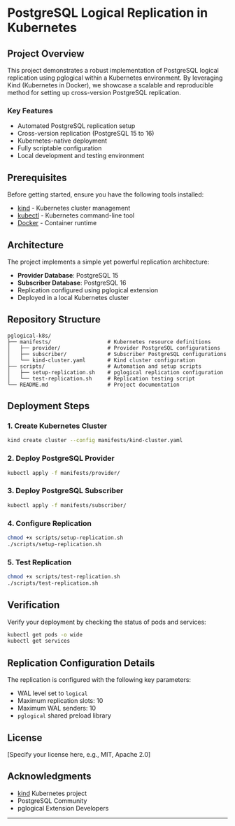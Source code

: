 # PostgreSQL Logical Replication in Kubernetes

## Project Overview

This project demonstrates a robust implementation of PostgreSQL logical replication using pglogical within a Kubernetes environment. By leveraging Kind (Kubernetes in Docker), we showcase a scalable and reproducible method for setting up cross-version PostgreSQL replication.

### Key Features
- Automated PostgreSQL replication setup
- Cross-version replication (PostgreSQL 15 to 16)
- Kubernetes-native deployment
- Fully scriptable configuration
- Local development and testing environment

## Prerequisites

Before getting started, ensure you have the following tools installed:

- [kind](https://kind.sigs.k8s.io/) - Kubernetes cluster management
- [kubectl](https://kubernetes.io/docs/tasks/tools/) - Kubernetes command-line tool
- [Docker](https://docs.docker.com/get-docker/) - Container runtime

## Architecture

The project implements a simple yet powerful replication architecture:
- **Provider Database**: PostgreSQL 15 
- **Subscriber Database**: PostgreSQL 16
- Replication configured using pglogical extension
- Deployed in a local Kubernetes cluster

## Repository Structure

```
pglogical-k8s/
├── manifests/                  # Kubernetes resource definitions
│   ├── provider/               # Provider PostgreSQL configurations
│   ├── subscriber/             # Subscriber PostgreSQL configurations
│   └── kind-cluster.yaml       # Kind cluster configuration
├── scripts/                    # Automation and setup scripts
│   ├── setup-replication.sh    # pglogical replication configuration
│   └── test-replication.sh     # Replication testing script
└── README.md                   # Project documentation
```

## Deployment Steps

### 1. Create Kubernetes Cluster

```bash
kind create cluster --config manifests/kind-cluster.yaml
```

### 2. Deploy PostgreSQL Provider

```bash
kubectl apply -f manifests/provider/
```

### 3. Deploy PostgreSQL Subscriber

```bash
kubectl apply -f manifests/subscriber/
```

### 4. Configure Replication

```bash
chmod +x scripts/setup-replication.sh
./scripts/setup-replication.sh
```

### 5. Test Replication

```bash
chmod +x scripts/test-replication.sh
./scripts/test-replication.sh
```

## Verification

Verify your deployment by checking the status of pods and services:

```bash
kubectl get pods -o wide
kubectl get services
```

## Replication Configuration Details

The replication is configured with the following key parameters:
- WAL level set to `logical`
- Maximum replication slots: 10
- Maximum WAL senders: 10
- `pglogical` shared preload library

## License

[Specify your license here, e.g., MIT, Apache 2.0]

## Acknowledgments

- [kind](https://kind.sigs.k8s.io/) Kubernetes project
- PostgreSQL Community
- pglogical Extension Developers

---
